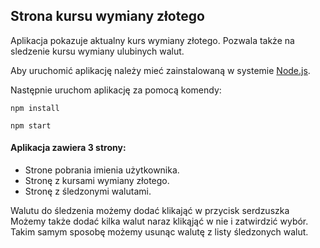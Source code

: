 ## Strona kursu wymiany złotego

Aplikacja pokazuje aktualny kurs wymiany złotego.
Pozwala także na sledzenie kursu wymiany ulubinych walut.

Aby uruchomić aplikację należy mieć zainstalowaną w systemie [Node.js](https://nodejs.org/en/).

Następnie uruchom aplikację za pomocą komendy:

```
npm install

npm start

```

#### Aplikacja zawiera 3 strony:

- Strone pobrania imienia użytkownika.
- Stronę z kursami wymiany złotego.
- Stronę z śledzonymi walutami.

Walutu do śledzenia możemy dodać klikająć w przycisk serdzuszka
Możemy także dodać kilka walut naraz klikąjąć w nie i zatwirdzić wybór.
Takim samym sposobę możemy usunąc walutę z listy śledzonych walut.
